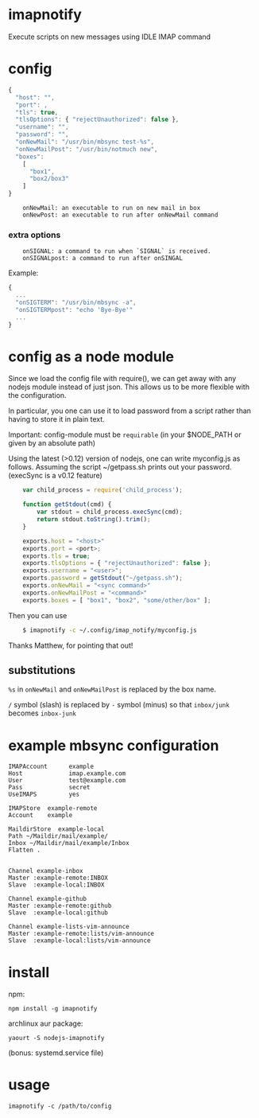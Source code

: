 # imapnotify

Execute scripts on new messages using IDLE IMAP command

# config

```javascript
{
  "host": "",
  "port": ,
  "tls": true,
  "tlsOptions": { "rejectUnauthorized": false },
  "username": "",
  "password": "",
  "onNewMail": "/usr/bin/mbsync test-%s",
  "onNewMailPost": "/usr/bin/notmuch new",
  "boxes":
    [
      "box1",
      "box2/box3"
    ]
}
```

```
    onNewMail: an executable to run on new mail in box
    onNewPost: an executable to run after onNewMail command
```

### extra options

```
    onSIGNAL: a command to run when `SIGNAL` is received.
    onSIGNALpost: a command to run after onSINGAL
``` 

Example:

```javascript
{
  ...
  "onSIGTERM": "/usr/bin/mbsync -a",
  "onSIGTERMpost": "echo 'Bye-Bye'"
  ...
}
```

# config as a node module

Since we load the config file with require(), we can get away with any nodejs 
module instead of just json.
This allows us to be more flexible with the configuration.

In particular, you one can use it to load password from a script rather than
having to store it in plain text.

Important: config-module must be `requirable` (in your $NODE_PATH or
given by an absolute path)

Using the latest (>0.12) version of nodejs, one can write myconfig.js as
follows.  Assuming the script ~/getpass.sh prints out your password.
(execSync is a v0.12 feature)
```javascript
    var child_process = require('child_process');

    function getStdout(cmd) {
        var stdout = child_process.execSync(cmd);
        return stdout.toString().trim();
    }

    exports.host = "<host>"
    exports.port = <port>;
    exports.tls = true;
    exports.tlsOptions = { "rejectUnauthorized": false };
    exports.username = "<user>";
    exports.password = getStdout("~/getpass.sh");
    exports.onNewMail = "<sync command>"
    exports.onNewMailPost = "<command>"
    exports.boxes = [ "box1", "box2", "some/other/box" ];
```

Then you can use

```bash
    $ imapnotify -c ~/.config/imap_notify/myconfig.js
```
Thanks Matthew, for pointing that out!

## substitutions

`%s` in `onNewMail` and `onNewMailPost` is replaced by the box name.

`/` symbol (slash) is replaced by `-` symbol (minus) so that
`inbox/junk` becomes `inbox-junk`


# example mbsync configuration

```
IMAPAccount      example
Host             imap.example.com
User             test@example.com
Pass             secret
UseIMAPS         yes

IMAPStore  example-remote
Account    example

MaildirStore  example-local
Path ~/Maildir/mail/example/
Inbox ~/Maildir/mail/example/Inbox
Flatten .


Channel example-inbox
Master :example-remote:INBOX
Slave  :example-local:INBOX

Channel example-github
Master :example-remote:github
Slave  :example-local:github

Channel example-lists-vim-announce
Master :example-remote:lists/vim-announce
Slave  :example-local:lists/vim-announce
```

# install

npm:

```
npm install -g imapnotify
```

archlinux aur package:

```
yaourt -S nodejs-imapnotify
```
(bonus: systemd.service file)

# usage

```
imapnotify -c /path/to/config
```
